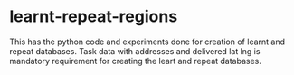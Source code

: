# learnt-repeat-regions
This has the python code and experiments done for creation of learnt and repeat databases.
Task data with addresses and delivered lat lng is mandatory requirement for creating the leart and repeat databases.

